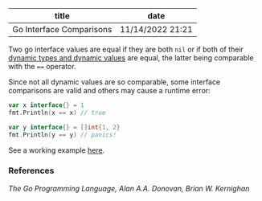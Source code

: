 | title | date |
|---|---|
| Go Interface Comparisons | 11/14/2022 21:21 |

Two go interface values are equal if they are both `nil` or if both of their
[dynamic types and dynamic values](1668477467.md) are equal, the latter being 
comparable with the `==` operator. 

Since not all dynamic values are so comparable, some interface comparisons are
valid and others may cause a runtime error:

```go
var x interface{} = 1
fmt.Println(x == x) // true

var y interface{} = []int{1, 2}
fmt.Println(y == y) // panics!
```

See a working example [here](https://github.com/hrand1005/go-sandbox/tree/master/interface_comparisons).

### References
_The Go Programming Language, Alan A.A. Donovan, Brian W. Kernighan_
